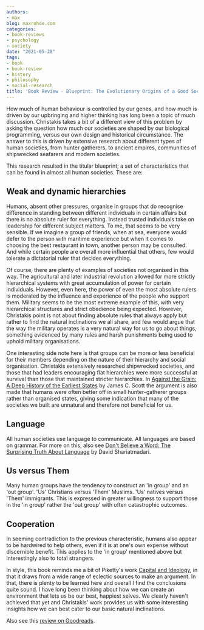 ```yaml
---
authors:
- max
blog: maxrohde.com
categories:
- book-reviews
- psychology
- society
date: "2021-05-28"
tags:
- book
- book-review
- history
- philosophy
- social-research
title: 'Book Review - Blueprint: The Evolutionary Origins of a Good Society'
---
```


How much of human behaviour is controlled by our genes, and how much is driven by our upbringing and higher thinking has long been a topic of much discussion. Christakis takes a bit of a different view of this problem by asking the question how much our societies are shaped by our biological programming, versus our own design and historical circumstance. The answer to this is driven by extensive research about different types of human societies, from hunter gatherers, to ancient empires, communities of shipwrecked seafarers and modern societies.

This research resulted in the titular blueprint; a set of characteristics that can be found in almost all human societies. These are:

## Weak and dynamic hierarchies

Humans, absent other pressures, organise in groups that do recognise difference in standing between different individuals in certain affairs but there is no absolute ruler for everything. Instead trusted individuals take on leadership for different subject matters. To me, that seems to be very sensible. If we imagine a group of friends, when at sea, everyone would defer to the person with maritime experience but when it comes to choosing the best restaurant in town, another person may be consulted. And while certain people are overall more influential that others, few would tolerate a dictatorial ruler that decides everything.

Of course, there are plenty of examples of societies not organised in this way. The agricultural and later industrial revolution allowed for more strictly hierarchical systems with great accumulation of power for certain individuals. However, even here, the power of even the most absolute rulers is moderated by the influence and experience of the people who support them. Military seems to be the most extreme example of this, with very hierarchical structures and strict obedience being expected. However, Christakis point is not about finding absolute rules that always apply but rather to find the natural inclinations we all share, and few would argue that the way the military operates is a very natural way for us to go about things, something evidenced by many rules and harsh punishments being used to uphold military organisations.

One interesting side note here is that groups can be more or less beneficial for their members depending on the nature of their hierarchy and social organisation. Christakis extensively researched shipwrecked societies, and those that had leaders encouraging flat hierarchies were more successful at survival than those that maintained stricter hierarchies. In [Against the Grain: A Deep History of the Earliest States](https://www.goodreads.com/review/show/2426433416) by James C. Scott the argument is also made that humans were often better off in small hunter-gatherer groups rather than organised states, giving some indication that many of the societies we built are unnatural and therefore not beneficial for us.

## Language

All human societies use language to communicate. All languages are based on grammar. For more on this, also see [Don't Believe a Word: The Surprising Truth About Language](https://www.goodreads.com/review/show/3619587298) by David Shariatmadari.

## Us versus Them

Many human groups have the tendency to construct an 'in group' and an 'out group'. 'Us' Christians versus 'Them' Muslims. 'Us' natives versus 'Them' immigrants. This is expressed in greater willingness to support those in the 'in group' rather the 'out group' with often catastrophic outcomes.

## Cooperation

In seeming contradiction to the previous characteristic, humans also appear to be hardwired to help others, even if it is at one's own expense without discernible benefit. This applies to the 'in group' mentioned above but interestingly also to total strangers.

In style, this book reminds me a bit of Piketty's work [Capital and Ideology](https://www.goodreads.com/review/show/3619591547), in that it draws from a wide range of eclectic sources to make an argument. In that, there is plenty to be learned here and overall I find the conclusions quite sound. I have long been thinking about how we can create an environment that lets us be our best, happiest selves. We clearly haven't achieved that yet and Christakis' work provides us with some interesting insights how we can best cater to our basic natural inclinations.

Also see this [review on Goodreads](https://www.goodreads.com/review/show/4027613442).
